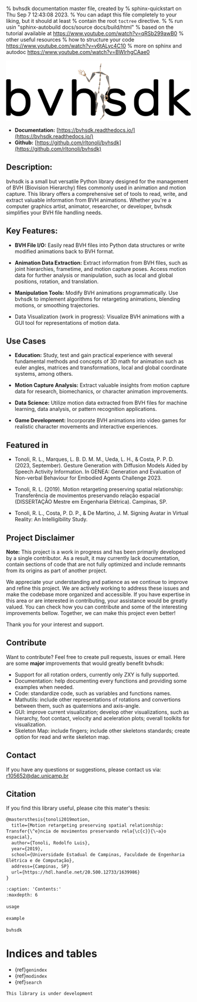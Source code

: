 % bvhsdk documentation master file, created by
% sphinx-quickstart on Thu Sep  7 12:43:08 2023.
% You can adapt this file completely to your liking, but it should at least
% contain the root `toctree` directive.
%
% run usin "sphinx-autobuild docs/source docs/build/html"
% based on the tutorial available at https://www.youtube.com/watch?v=qRSb299awB0
% other useful resources
% how to structure your code https://www.youtube.com/watch?v=v6tALyc4C10
% more on sphinx and autodoc https://www.youtube.com/watch?v=BWIrhgCAae0


![bvhsdk logo](logo.png)

- **Documentation:** [https://bvhsdk.readthedocs.io/](https://bvhsdk.readthedocs.io/)
- **Github:** [https://github.com/rltonoli/bvhsdk](https://github.com/rltonoli/bvhsdk)

## Description:
bvhsdk is a small but versatile Python library designed for the management of BVH (Biovision Hierarchy) files commonly used in animation and motion capture. This library offers a comprehensive set of tools to read, write, and extract valuable information from BVH animations. Whether you're a computer graphics artist, animator, researcher, or developer, bvhsdk simplifies your BVH file handling needs.

## Key Features:

- **BVH File I/O:** Easily read BVH files into Python data structures or write modified animations back to BVH format.

- **Animation Data Extraction:** Extract information from BVH files, such as joint hierarchies, frametime, and motion capture poses. Access motion data for further analysis or manipulation, such as local and global positions, rotation, and translation.

- **Manipulation Tools:** Modify BVH animations programmatically. Use bvhsdk to implement algorithms for retargeting animations, blending motions, or smoothing trajectories.

- Data Visualization (work in progress): Visualize BVH animations with a GUI tool for representations of motion data.

## Use Cases

- **Education:** Study, test and gain practical experience with several fundamental methods and concepts of 3D math for animation such as euler angles, matrices and transformations, local and global coordinate systems, among others. 

- **Motion Capture Analysis:** Extract valuable insights from motion capture data for research, biomechanics, or character animation improvements.

- **Data Science:** Utilize motion data extracted from BVH files for machine learning, data analysis, or pattern recognition applications.

- **Game Development:** Incorporate BVH animations into video games for realistic character movements and interactive experiences.

## Featured in

- Tonoli, R. L., Marques, L. B. D. M. M., Ueda, L. H., & Costa, P. P. D. (2023, September). Gesture Generation with Diffusion Models Aided by Speech Activity Information. In GENEA: Generation and Evaluation of Non-verbal Behaviour for Embodied Agents Challenge 2023.

- Tonoli, R. L. (2019). Motion retargeting preserving spatial relationship: Transferência de movimentos preservando relação espacial (DISSERTAÇÃO Mestre em Engenharia Elétrica). Campinas, SP.

- Tonoli, R. L., Costa, P. D. P., & De Martino, J. M. Signing Avatar in Virtual Reality: An Intelligibility Study.

## Project Disclaimer

**Note:** This project is a work in progress and has been primarily developed by a single contributor. As a result, it may currently lack documentation, contain sections of code that are not fully optimized and include remnants from its origins as part of another project.

We appreciate your understanding and patience as we continue to improve and refine this project. We are actively working to address these issues and make the codebase more organized and accessible. If you have expertise in this area or are interested in contributing, your assistance would be greatly valued. You can check how you can contribute and some of the interesting improvements bellow. Together, we can make this project even better!

Thank you for your interest and support.

## Contribute

Want to contribute? Feel free to create pull requests, issues or email. Here are some **major** improvements that would greatly benefit bvhsdk:

- Support for all rotation orders, currently only ZXY is fully supported.
- Documentation: help documenting every functions and providing some examples when needed.
- Code: standardize code, such as variables and functions names.
- Mathutils: include other representations of rotations and convertions between them, such as quaternions and axis-angle.
- GUI: improve current visualization; develop other visualizations, such as hierarchy, foot contact, velocity and aceleration plots; overall toolkits for visualization.
- Skeleton Map: include fingers; include other skeletons standards; create option for read and write skeleton map.


## Contact

If you have any questions or suggestions, please contact us via: r105652@dac.unicamp.br

## Citation

If you find this library useful, please cite this mater's thesis:

```
@mastersthesis{tonoli2019motion,
  title={Motion retargeting preserving spatial relationship: Transfer{\^e}ncia de movimentos preservando rela{\c{c}}{\~a}o espacial},
  author={Tonoli, Rodolfo Luis},
  year={2019},
  school={Universidade Estadual de Campinas, Faculdade de Engenharia Elétrica e de Computação},
  address={Campinas, SP}
  url={https://hdl.handle.net/20.500.12733/1639986}
}
```

```{toctree}
:caption: 'Contents:'
:maxdepth: 6

usage

example

bvhsdk

```


# Indices and tables

- {ref}`genindex`
- {ref}`modindex`
- {ref}`search`

```{warning}
This library is under development
```